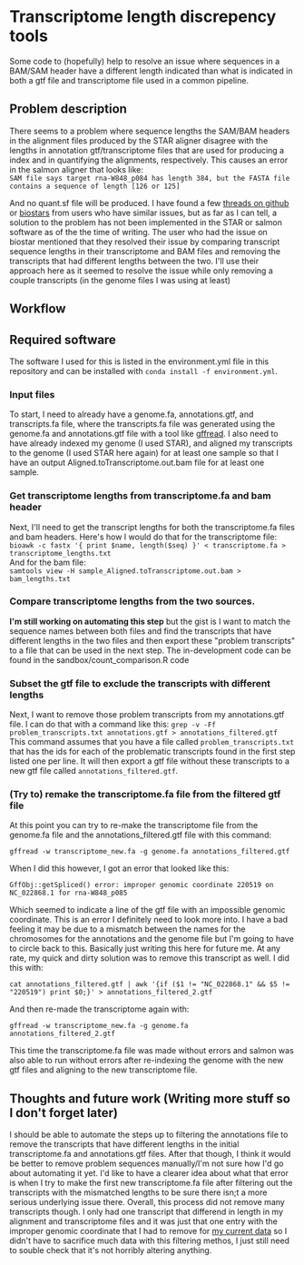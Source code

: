 # Transcriptome length discrepency tools
Some code to (hopefully) help to resolve an issue where sequences in a BAM/SAM header have a different length indicated than what is indicated in both a gtf file and transcriptome file used in a common pipeline.

## Problem description
There seems to a problem where sequence lengths the SAM/BAM headers in the alignment files produced by the STAR aligner disagree with the lengths in annotation gtf/transcriptome files that are used for producing a index and in quantifying the alignments, respectively. This causes an error in the salmon aligner that looks like:  
`SAM file says target rna-W848_p084 has length 384, but the FASTA file contains a sequence of length [126 or 125]`  

And no quant.sf file will be produced. I have found a few [threads on github](https://github.com/COMBINE-lab/salmon/issues/785) or [biostars](https://www.biostars.org/p/486346/) from users who have similar issues, but as far as I can tell, a solution to the problem has not been implemented in the STAR or salmon software as of the the time of writing. The user who had the issue on biostar mentioned that they resolved their issue by comparing transcript sequence lengths in their transcriptome and BAM files and removing the transcripts that had different lengths between the two. I'll use their approach here as it seemed to resolve the issue while only removing a couple transcripts (in the genome files I was using at least)

## Workflow
## Required software
The software I used for this is listed in the environment.yml file in this repository and can be installed with `conda install -f environment.yml`.  

### Input files
To start, I need to already have a genome.fa, annotations.gtf, and transcripts.fa file, where the transcripts.fa file was generated using the genome.fa and annotations.gtf file with a tool like [gffread](http://ccb.jhu.edu/software/stringtie/gff.shtml). I also need to have already indexed my genome (I used STAR), and aligned my transcripts to the genome (I used STAR here again) for at least one sample so that I have an output Aligned.toTranscriptome.out.bam file for at least one sample.

### Get transcriptome lengths from transcriptome.fa and bam header
Next, I'll need to get the transcript lengths for both the transcriptome.fa files and bam headers. Here's how I would do that for the transcriptome file:  
`bioawk -c fastx '{ print $name, length($seq) }' < transcriptome.fa > transcriptome_lengths.txt`  
And for the bam file:  
`samtools view -H sample_Aligned.toTranscriptome.out.bam > bam_lengths.txt`

### Compare transcriptome lengths from the two sources.  
**I'm still working on automating this step** but the gist is I want to match the sequence names between both files and find the transcripts that have different lengths in the two files and then export these "problem transcripts" to a file that can be used in the next step. The in-development code can be found in the sandbox/count_comparison.R code

### Subset the gtf file to exclude the transcripts with different lengths
Next, I want to remove those problem transcripts from my annotations.gtf file. I can do that with a command like this:
`grep -v -Ff problem_transcripts.txt annotations.gtf > annotations_filtered.gtf`  
This command assumes that you have a file called `problem_transcripts.txt` that has the ids for each of the problematic transcripts found in the first step listed one per line. It will then export a gtf file without these transcripts to a new gtf file called `annotations_filtered.gtf`. 

### (Try to) remake the transcriptome.fa file from the filtered gtf file
At this point you can try to re-make the transcriptome file from the genome.fa file and the annotations_filtered.gtf file with this command:

`gffread -w transcriptome_new.fa -g genome.fa annotations_filtered.gtf`  

When I did this however, I got an error that looked like this:  

`GffObj::getSpliced() error: improper genomic coordinate 220519 on NC_022868.1 for rna-W848_p085`  

Which seemed to indicate a line of the gtf file with an impossible genomic coordinate. This is an error I definitely need to look more into. I have a bad feeling it may be due to a mismatch between the names for the chromosomes for the annotations and the genome file but I'm going to have to circle back to this. Basically just writing this here for future me. At any rate, my quick and dirty solution was to remove this transcript as well. I did this with:  

`cat annotations_filtered.gtf | awk '{if ($1 != "NC_022868.1" && $5 != "220519") print $0;}' > annotations_filtered_2.gtf`

And then re-made the transcriptome again with: 

`gffread -w transcriptome_new.fa -g genome.fa annotations_filtered_2.gtf`  

This time the transcriptome.fa file was made without errors and salmon was also able to run without errors after re-indexing the genome with the new gtf files and aligning to the new transcriptome file. 

## Thoughts and future work (Writing more stuff so I don't forget later)
I should be able to automate the steps up to filtering the annotations file to remove the transcripts that have different lengths in the initial transcriptome.fa and annotations.gtf files. After that though, I think it would be better to remove problem sequences manually/I'm not sure how I'd go about automating it yet. I'd like to have a clearer idea about what that error is when I try to make the first new transcriptome.fa file after filtering out the transcripts with the mismatched lengths to be sure there isn;t a more serious underlying issue there. Overall, this process did not remove many transcripts though. I only had one transcript that differend in length in my alignment and transcriptome files and it was just that one entry with the improper genomic coordinate that I had to remove for [my current data](https://www.ncbi.nlm.nih.gov/data-hub/genome/GCF_004193775.1/) so I didn't have to sacrifice much data with this filtering methos, I just still need to souble check that it's not horribly altering anything. 
